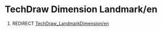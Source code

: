 # TechDraw Dimension Landmark/en
1.  REDIRECT [TechDraw\_LandmarkDimension/en](TechDraw_LandmarkDimension/en.md)
